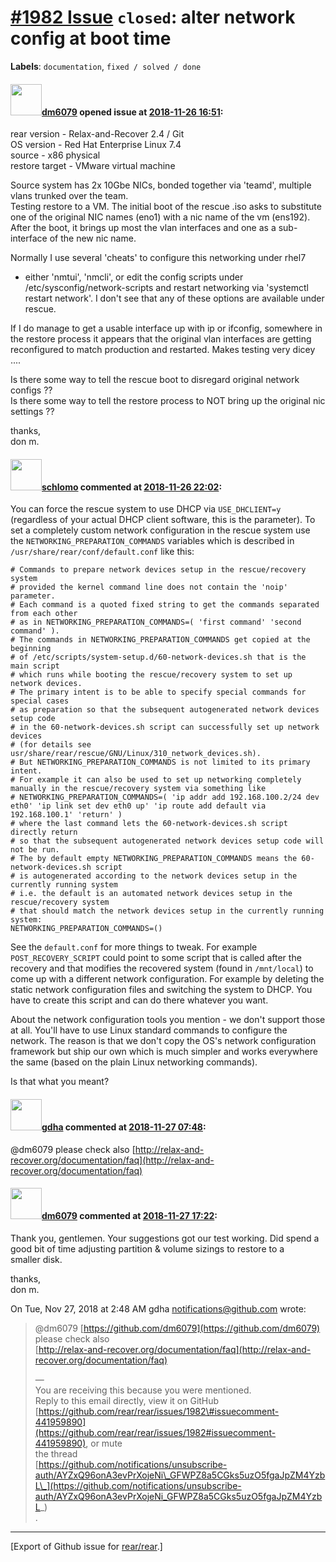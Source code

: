 [\#1982 Issue](https://github.com/rear/rear/issues/1982) `closed`: alter network config at boot time
====================================================================================================

**Labels**: `documentation`, `fixed / solved / done`

#### <img src="https://avatars.githubusercontent.com/u/25588035?v=4" width="50">[dm6079](https://github.com/dm6079) opened issue at [2018-11-26 16:51](https://github.com/rear/rear/issues/1982):

rear version - Relax-and-Recover 2.4 / Git  
OS version - Red Hat Enterprise Linux 7.4  
source - x86 physical  
restore target - VMware virtual machine

Source system has 2x 10Gbe NICs, bonded together via 'teamd', multiple
vlans trunked over the team.  
Testing restore to a VM. The initial boot of the rescue .iso asks to
substitute one of the original NIC names (eno1) with a nic name of the
vm (ens192). After the boot, it brings up most the vlan interfaces and
one as a sub-interface of the new nic name.

Normally I use several 'cheats' to configure this networking under rhel7
- either 'nmtui', 'nmcli', or edit the config scripts under
/etc/sysconfig/network-scripts and restart networking via 'systemctl
restart network'. I don't see that any of these options are available
under rescue.

If I do manage to get a usable interface up with ip or ifconfig,
somewhere in the restore process it appears that the original vlan
interfaces are getting reconfigured to match production and restarted.
Makes testing very dicey ....

Is there some way to tell the rescue boot to disregard original network
configs ??  
Is there some way to tell the restore process to NOT bring up the
original nic settings ??

thanks,  
don m.

#### <img src="https://avatars.githubusercontent.com/u/101384?v=4" width="50">[schlomo](https://github.com/schlomo) commented at [2018-11-26 22:02](https://github.com/rear/rear/issues/1982#issuecomment-441815832):

You can force the rescue system to use DHCP via `USE_DHCLIENT=y`
(regardless of your actual DHCP client software, this is the parameter).
To set a completely custom network configuration in the rescue system
use the `NETWORKING_PREPARATION_COMMANDS` variables which is described
in `/usr/share/rear/conf/default.conf` like this:

    # Commands to prepare network devices setup in the rescue/recovery system
    # provided the kernel command line does not contain the 'noip' parameter.
    # Each command is a quoted fixed string to get the commands separated from each other
    # as in NETWORKING_PREPARATION_COMMANDS=( 'first command' 'second command' ).
    # The commands in NETWORKING_PREPARATION_COMMANDS get copied at the beginning
    # of /etc/scripts/system-setup.d/60-network-devices.sh that is the main script
    # which runs while booting the rescue/recovery system to set up network devices.
    # The primary intent is to be able to specify special commands for special cases
    # as preparation so that the subsequent autogenerated network devices setup code
    # in the 60-network-devices.sh script can successfully set up network devices
    # (for details see usr/share/rear/rescue/GNU/Linux/310_network_devices.sh).
    # But NETWORKING_PREPARATION_COMMANDS is not limited to its primary intent.
    # For example it can also be used to set up networking completely manually in the rescue/recovery system via something like
    # NETWORKING_PREPARATION_COMMANDS=( 'ip addr add 192.168.100.2/24 dev eth0' 'ip link set dev eth0 up' 'ip route add default via 192.168.100.1' 'return' )
    # where the last command lets the 60-network-devices.sh script directly return
    # so that the subsequent autogenerated network devices setup code will not be run.
    # The by default empty NETWORKING_PREPARATION_COMMANDS means the 60-network-devices.sh script
    # is autogenerated according to the network devices setup in the currently running system
    # i.e. the default is an automated network devices setup in the rescue/recovery system
    # that should match the network devices setup in the currently running system:
    NETWORKING_PREPARATION_COMMANDS=()

See the `default.conf` for more things to tweak. For example
`POST_RECOVERY_SCRIPT` could point to some script that is called after
the recovery and that modifies the recovered system (found in
`/mnt/local`) to come up with a different network configuration. For
example by deleting the static network configuration files and switching
the system to DHCP. You have to create this script and can do there
whatever you want.

About the network configuration tools you mention - we don't support
those at all. You'll have to use Linux standard commands to configure
the network. The reason is that we don't copy the OS's network
configuration framework but ship our own which is much simpler and works
everywhere the same (based on the plain Linux networking commands).

Is that what you meant?

#### <img src="https://avatars.githubusercontent.com/u/888633?u=cdaeb31efcc0048d3619651aa18dd4b76e636b21&v=4" width="50">[gdha](https://github.com/gdha) commented at [2018-11-27 07:48](https://github.com/rear/rear/issues/1982#issuecomment-441959890):

@dm6079 please check also
[http://relax-and-recover.org/documentation/faq](http://relax-and-recover.org/documentation/faq)

#### <img src="https://avatars.githubusercontent.com/u/25588035?v=4" width="50">[dm6079](https://github.com/dm6079) commented at [2018-11-27 17:22](https://github.com/rear/rear/issues/1982#issuecomment-442143834):

Thank you, gentlemen. Your suggestions got our test working. Did spend
a  
good bit of time adjusting partition & volume sizings to restore to a  
smaller disk.

thanks,  
don m.

On Tue, Nov 27, 2018 at 2:48 AM gdha <notifications@github.com> wrote:

> @dm6079 [https://github.com/dm6079](https://github.com/dm6079) please
> check also  
> [http://relax-and-recover.org/documentation/faq](http://relax-and-recover.org/documentation/faq)
>
> —  
> You are receiving this because you were mentioned.  
> Reply to this email directly, view it on GitHub  
> [https://github.com/rear/rear/issues/1982\#issuecomment-441959890](https://github.com/rear/rear/issues/1982#issuecomment-441959890),
> or mute  
> the thread  
> [https://github.com/notifications/unsubscribe-auth/AYZxQ96onA3evPrXojeNi\_GFWPZ8a5CGks5uzO5fgaJpZM4YzbL\_](https://github.com/notifications/unsubscribe-auth/AYZxQ96onA3evPrXojeNi_GFWPZ8a5CGks5uzO5fgaJpZM4YzbL_)  
> .

------------------------------------------------------------------------

\[Export of Github issue for
[rear/rear](https://github.com/rear/rear).\]
